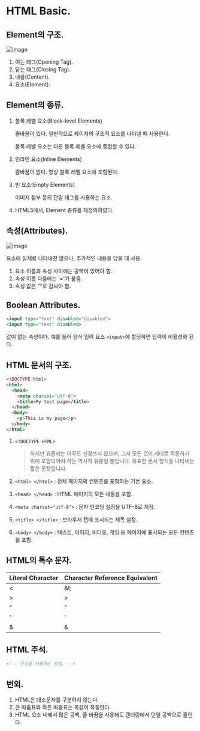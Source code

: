 # HTML Basic.
## Element의 구조.
![image](https://user-images.githubusercontent.com/66259854/102993698-fbe1fa80-4560-11eb-9941-3df5d459c219.png)

  1. 여는 태그(Opening Tag).
  2. 닫는 태그(Closing Tag).
  3. 내용(Content).
  4. 요소(Element).

## Element의 종류.
  1. 블록 레벨 요소(Block-level Elements)
     
     줄바꿈이 있다. 일반적으로 페이지의 구조적 요소를 나타낼 때 사용한다.
     
     블록 레벨 요소는 다른 블록 레벨 요소에 중첩할 수 있다.
  
  2. 인라인 요소(Inline Elements)
     
     줄바꿈이 없다. 항상 블록 레벨 요소에 포함된다.
     
  3. 빈 요소(Empty Elements)
     
     이미지 첨부 등의 단일 태그를 사용하는 요소.
     
  4. HTML5에서, Element 종류를 재정의하였다.

## 속성(Attributes).
![image](https://user-images.githubusercontent.com/66259854/102993726-0603f900-4561-11eb-8e10-41c7bae2ffb3.png)

요소에 실제로 나타내진 않으나, 추가적인 내용을 담을 때 사용.

  1. 요소 이름과 속성 사이에는 공백이 있어야 함.
  2. 속성 이름 다음에는 '='가 붙음.
  3. 속성 값은 ""로 감싸야 함.

## Boolean Attributes.
```HTML
<input type="text" disabled="disabled">
<input type="text" disabled>
```
값이 없는 속성이다. 예를 들어 양식 입력 요소 `<input>`에 할당하면 입력이 비활성화 된다.

## HTML 문서의 구조.
```HTML
<!DOCTYPE html>
<html>
  <head>
    <meta charset="utf-8">
    <title>My test page</title>
  </head>
  <body>
    <p>This is my page</p>
  </body>
</html>
```
  1. `<!DOCTYPE HTML>`
     
     > 하지만 요즘에는 아무도 신경쓰지 않으며, 그저 모든 것이 제대로 작동하기 위해 포함되어야 하는 역사적 유물일 뿐입니다. 유효한 문서 형식을 나타내는 짧은 문장입니다.
     
  2. `<html> </html>` : 전체 페이지의 컨텐츠를 포함하는 기본 요소.
  3. `<head> </head>` : HTML 페이지의 모든 내용을 포함.
  4. `<meta charset="utf-8">` : 문자 인코딩 설정을 UTF-8로 지정.
  5. `<title> </title>` : 브라우저 탭에 표시되는 제목 설정.
  6. `<body> </body>` : 텍스트, 이미지, 비디오, 게임 등 페이지에 표시되는 모든 컨텐츠를 포함.

## HTML의 특수 문자.
| Literal Character | Character Reference Equivalent |
|--|--|
| < | &t; |
| > | &gt; |
| " | &quot; |
| ' | &apos; |
| & | &amp; |

## HTML 주석.
```HTML
<!-- 주석을 사용하는 방법. -->
```

## 번외.
  1. HTML은 대소문자를 구분하지 않는다.
  2. 큰 따옴표와 작은 따옴표는 똑같이 작동한다.
  3. HTML 요소 내에서 많은 공백, 줄 바꿈을 사용해도 렌더링에서 단일 공백으로 줄인다.
